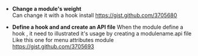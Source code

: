 * **Change a module's weight**   
Can change it with a hook install 
https://gist.github.com/3705680

* **Define a hook and and create an API file**
When the module define a hook , it need to illustrated it's usage by creating a modulename.api file 
Like this one for menu attributes module https://gist.github.com/3705693